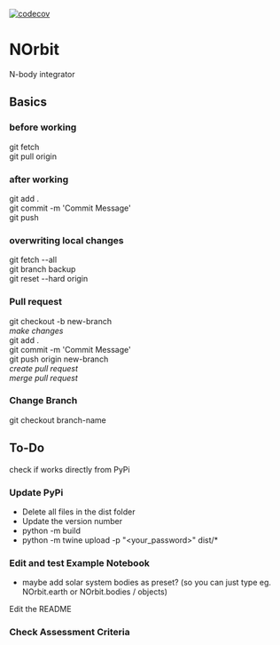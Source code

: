[![codecov](https://codecov.io/gh/Lukas-Orion/NOrbit/graph/badge.svg?token=ZR0LVVUXDU)](https://codecov.io/gh/Lukas-Orion/NOrbit)
# NOrbit
N-body integrator

## Basics
### before working
git fetch\
git pull origin
### after working
git add . \
git commit -m 'Commit Message' \
git push
### overwriting local changes
git fetch --all \
git branch backup \
git reset --hard origin
### Pull request
git checkout -b new-branch \
*make changes* \
git add . \
git commit -m 'Commit Message' \
git push origin new-branch \
*create pull request* \
*merge pull request*
### Change Branch
git checkout branch-name

## To-Do
check if works directly from PyPi

### Update PyPi 
 - Delete all files in the dist folder
 - Update the version number
 - python -m build
 - python -m twine upload -p "<your_password>" dist/*

### Edit and test Example Notebook 
 - maybe add solar system bodies as preset? (so you can just type eg. NOrbit.earth or NOrbit.bodies / objects)

Edit the README 
### Check Assessment Criteria

